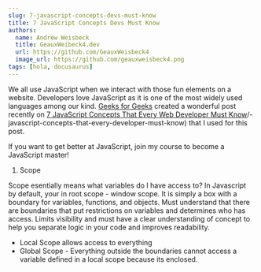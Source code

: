 ```yaml
---
slug: 7-javascript-concepts-devs-must-know
title: 7 JavaScript Concepts Devs Must Know
authors:
  name: Andrew Weisbeck
  title: GeauxWeibeck4.dev
  url: https://github.com/GeauxWeisbeck4
  image_url: https://github.com/geauxweisbeck4.png
tags: [hola, docusaurus]
---
```


We all use JavaScript when we interact with those fun elements on a website. Developers love JavaScript as it is one of the most widely used languages among our kind. [Geeks for Geeks](https://geeksforgeeks.org) created a wonderful post recently on [7 JavaScript Concepts That Every Web Developer Must Know](https://geeksforgeeks.org)/-javascript-concepts-that-every-developer-must-know) that I used for this post. 

If you want to get better at JavaScript, join my course to become a JavaScript master!

1. Scope 

Scope esentially means what variables do I have access to? In Javascript by default, your in root scope - window scope. It is simply a box with a boundary for variables, functions, and objects. Must understand that there are boundaries that put restrictions on variables and determines who has access. Limits visibility and must have a clear understanding of concept to help you separate logic in your code and improves readability. 

- Local Scope allows access to everything
- Global Scope - Everything outside the boundaries cannot access a variable defined in a local scope because its enclosed.